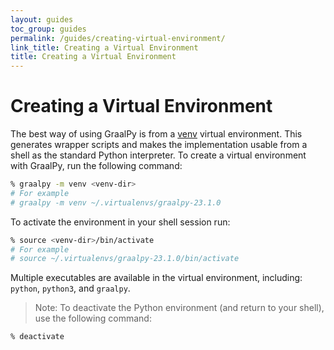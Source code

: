 ```yaml
---
layout: guides
toc_group: guides
permalink: /guides/creating-virtual-environment/
link_title: Creating a Virtual Environment
title: Creating a Virtual Environment
---
```


# Creating a Virtual Environment

The best way of using GraalPy is from a [venv](https://docs.python.org/3/library/venv.html) virtual environment.
This generates wrapper scripts and makes the implementation usable from a shell as the standard Python interpreter. 
To create a virtual environment with GraalPy, run the following command:


```bash
% graalpy -m venv <venv-dir>
# For example
# graalpy -m venv ~/.virtualenvs/graalpy-23.1.0
```

To activate the environment in your shell session run:

```bash
% source <venv-dir>/bin/activate
# For example
# source ~/.virtualenvs/graalpy-23.1.0/bin/activate
```

Multiple executables are available in the virtual environment, including: `python`, `python3`, and `graalpy`.

>Note: To deactivate the Python environment (and return to your shell), use the following command:
  ```bash
  % deactivate
  ```
